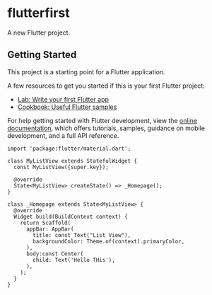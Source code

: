 # flutterfirst

A new Flutter project.

## Getting Started

This project is a starting point for a Flutter application.

A few resources to get you started if this is your first Flutter project:

- [Lab: Write your first Flutter app](https://docs.flutter.dev/get-started/codelab)
- [Cookbook: Useful Flutter samples](https://docs.flutter.dev/cookbook)

For help getting started with Flutter development, view the
[online documentation](https://docs.flutter.dev/), which offers tutorials,
samples, guidance on mobile development, and a full API reference.

```
import 'package:flutter/material.dart';

class MyListView extends StatefulWidget {
  const MyListView({super.key});

  @override
  State<MyListView> createState() => _Homepage();
}

class _Homepage extends State<MyListView> {
  @override
  Widget build(BuildContext context) {
    return Scaffold(
      appBar: AppBar(
        title: const Text("List View"),
        backgroundColor: Theme.of(context).primaryColor,
      ),
      body:const Center(
        child: Text('Hello THis'),
      ),
    );
  }
}

```
